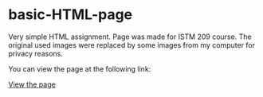 # basic-HTML-page
Very simple HTML assignment. Page was made for ISTM 209 course. The original used images were replaced by some images from my computer for privacy reasons. 

You can view the page at the following link:

[View the page](https://shawn-dolifka.github.io/basic-HTML-page/)

